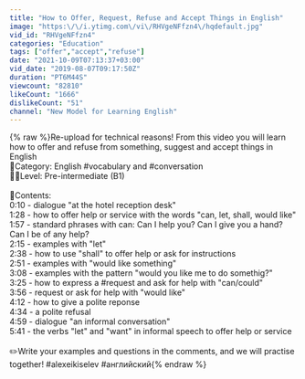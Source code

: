 ```yaml
---
title: "How to Offer, Request, Refuse and Accept Things in English"
image: "https:\/\/i.ytimg.com\/vi\/RHVgeNFfzn4\/hqdefault.jpg"
vid_id: "RHVgeNFfzn4"
categories: "Education"
tags: ["offer","accept","refuse"]
date: "2021-10-09T07:13:37+03:00"
vid_date: "2019-08-07T09:17:50Z"
duration: "PT6M44S"
viewcount: "82810"
likeCount: "1666"
dislikeCount: "51"
channel: "New Model for Learning English"
---
```

{% raw %}Re-upload for technical reasons! From this video you will learn how to offer and refuse from something,  suggest and accept things in English<br />📙Category: English #vocabulary and #conversation<br />👨‍🎓Level: Pre-intermediate (B1)<br /><br />📄Contents:<br />0:10 - dialogue &quot;at the hotel reception desk&quot;<br />1:28 - how to offer help or service with the words &quot;can, let, shall, would like&quot;<br />1:57 - standard phrases with can: Can I help you? Can I give you a hand? Can I be of any help? <br />2:15 - examples with &quot;let&quot;<br />2:38 - how to use &quot;shall&quot; to offer help or ask for instructions<br />2:51 - examples with &quot;would like something&quot;<br />3:08 - examples with the pattern &quot;would you like me to do somethig?&quot; <br />3:25 - how to express a #request and ask for help with &quot;can/could&quot;<br />3:56 - request or ask for help with &quot;would like&quot;<br />4:12 - how to give a polite reponse <br />4:34 - a polite refusal <br />4:59 - dialogue &quot;an informal conversation&quot;<br />5:41 - the verbs &quot;let&quot; and &quot;want&quot; in informal speech to offer help or service <br /><br />✏️Write your examples and questions in the comments, and we will practise together! #alexeikiselev #английский{% endraw %}

